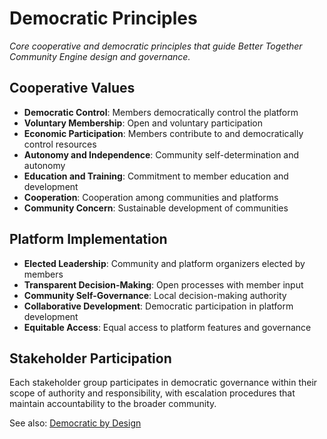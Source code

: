# Democratic Principles

*Core cooperative and democratic principles that guide Better Together Community Engine design and governance.*

## Cooperative Values
- **Democratic Control**: Members democratically control the platform
- **Voluntary Membership**: Open and voluntary participation
- **Economic Participation**: Members contribute to and democratically control resources
- **Autonomy and Independence**: Community self-determination and autonomy
- **Education and Training**: Commitment to member education and development
- **Cooperation**: Cooperation among communities and platforms
- **Community Concern**: Sustainable development of communities

## Platform Implementation
- **Elected Leadership**: Community and platform organizers elected by members
- **Transparent Decision-Making**: Open processes with member input
- **Community Self-Governance**: Local decision-making authority
- **Collaborative Development**: Democratic participation in platform development
- **Equitable Access**: Equal access to platform features and governance

## Stakeholder Participation
Each stakeholder group participates in democratic governance within their scope of authority and responsibility, with escalation procedures that maintain accountability to the broader community.

See also: [Democratic by Design](democratic_by_design.md)
